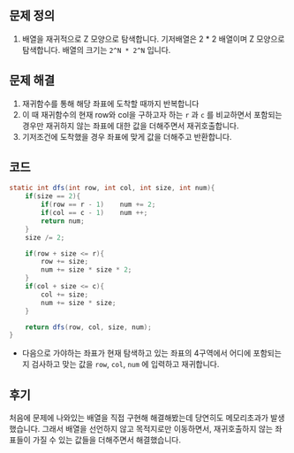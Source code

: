 ## 문제 정의

1. 배열을 재귀적으로 Z 모양으로 탐색합니다. 기저배열은 2 * 2 배열이며 Z 모양으로 탐색합니다. 배열의 크기는 `2^N * 2^N` 입니다.

## 문제 해결

1. 재귀함수를 통해 해당 좌표에 도착할 때까지 반복합니다
2. 이 때 재귀함수의 현재 row와 col을 구하고자 하는 `r` 과 `c` 를 비교하면서 포함되는 경우만 재귀하지 않는 좌표에 대한 값을 더해주면서 재귀호출합니다.
3. 기저조건에 도착했을 경우 좌표에 맞게 값을 더해주고 반환합니다.

## 코드

```java
static int dfs(int row, int col, int size, int num){
    if(size == 2){
        if(row == r - 1)    num += 2;
        if(col == c - 1)    num ++;
        return num;
    }
    size /= 2;

    if(row + size <= r){
        row += size;
        num += size * size * 2;
    }
    if(col + size <= c){
        col += size;
        num += size * size;
    }

    return dfs(row, col, size, num);
}
```

- 다음으로 가야하는 좌표가 현재 탐색하고 있는 좌표의 4구역에서 어디에 포함되는지 검사하고 맞는 값을 `row`, `col`, `num` 에 입력하고 재귀합니다.

## 후기

처음에 문제에 나와있는 배열을 직접 구현해 해결해봤는데 당연히도 메모리초과가 발생했습니다. 그래서 배열을 선언하지 않고 목적지로만 이동하면서, 재귀호출하지 않는 좌표들이 가질 수 있는 값들을 더해주면서 해결했습니다.